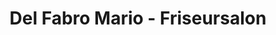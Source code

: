 ---
title: "Del Fabro Mario - Friseursalon"
url: /klagenfurt-am-woerthersee/del-fabro-mario-friseursalon/
shop: Friseur
---